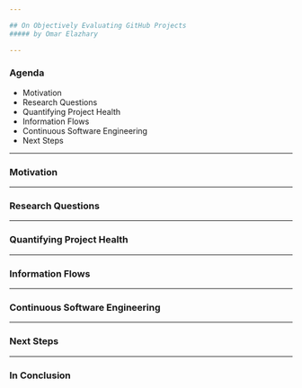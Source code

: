 ```yaml
---

## On Objectively Evaluating GitHub Projects
##### by Omar Elazhary

---
```


### Agenda
- Motivation
- Research Questions
- Quantifying Project Health
- Information Flows
- Continuous Software Engineering
- Next Steps

---

### Motivation

---

### Research Questions

---

### Quantifying Project Health

---

### Information Flows

---

### Continuous Software Engineering

---

### Next Steps

---

### In Conclusion

